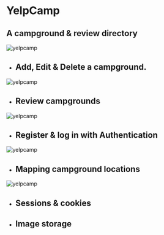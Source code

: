 # YelpCamp

## A campground & review directory

![yelpcamp](https://i.imgur.com/yuilloZ.png)

* ## Add, Edit & Delete a campground.

![yelpcamp](https://i.imgur.com/CLbwQON.png)

* ## Review campgrounds

![yelpcamp](https://i.imgur.com/XwT6fee.png)

* ## Register & log in with Authentication

![yelpcamp](https://i.imgur.com/jbcxIE6.png)

* ## Mapping campground locations

![yelpcamp](https://i.imgur.com/Vam4SkL.png)

* ## Sessions & cookies

* ## Image storage
